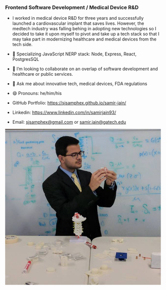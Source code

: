 ### Frontend Software Development / Medical Device R&D

- I worked in medical device R&D for three years and successfully launched a cardiovascular implant that saves lives. However, the medtech industry was falling behing in adopting new technologies so I decided to take it upon myself to pivot and take up a tech stack so that I may take part in modernizing healthcare and medical devices from the tech side.
- 🔭 Specializing JavaScript NERP stack: Node, Express, React, PostgresSQL
- 👯 I’m looking to collaborate on an overlap of software development and healthcare or public services.
- 💬 Ask me about innovative tech, medical devices, FDA regulations
- 😄 Pronouns: he/him/his

- GitHub Portfolio: https://sjsamphex.github.io/samir-jain/
- Linkedin: https://www.linkedin.com/in/samirjain93/
- Email: sjsamphex@gmail.com or samir.jain@gatech.edu

![Samir_Jain_Spine](https://raw.githubusercontent.com/sjsamphex/sjsamphex/main/Samir-Banner.jpg)
